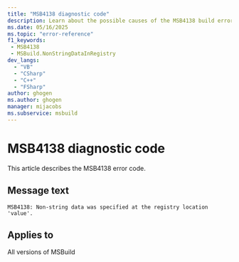 ```yaml
---
title: "MSB4138 diagnostic code"
description: Learn about the possible causes of the MSB4138 build error, and get troubleshooting tips.
ms.date: 05/16/2025
ms.topic: "error-reference"
f1_keywords:
 - MSB4138
 - MSBuild.NonStringDataInRegistry
dev_langs:
  - "VB"
  - "CSharp"
  - "C++"
  - "FSharp"
author: ghogen
ms.author: ghogen
manager: mijacobs
ms.subservice: msbuild
---
```


# MSB4138 diagnostic code

<!-- :::ErrorDefinitionDescription::: -->
<!-- :::editable-content name="introDescription"::: -->
This article describes the MSB4138 error code.
<!-- :::editable-content-end::: -->

## Message text

<!-- :::editable-content name="messageText"::: -->
`MSB4138: Non-string data was specified at the registry location 'value'.`
<!-- :::editable-content-end::: -->
<!-- MSB4138: Non-string data was specified at the registry location "{0}". -->

<!-- :::editable-content name="postOutputDescription"::: -->
<!--
{StrBegin="MSB4138: "}
-->
<!-- :::editable-content-end::: -->
<!-- :::ErrorDefinitionDescription-end::: -->

## Applies to

All versions of MSBuild
